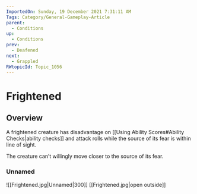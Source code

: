 ```yaml
---
ImportedOn: Sunday, 19 December 2021 7:31:11 AM
Tags: Category/General-Gameplay-Article
parent:
  - Conditions
up:
  - Conditions
prev:
  - Deafened
next:
  - Grappled
RWtopicId: Topic_1056
---
```

# Frightened
## Overview
A frightened creature has disadvantage on [[Using Ability Scores#Ability Checks|ability checks]] and attack rolls while the source of its fear is within line of sight.

The creature can’t willingly move closer to the source of its fear.

### Unnamed
![[Frightened.jpg|Unnamed|300]]
[[Frightened.jpg|open outside]]
